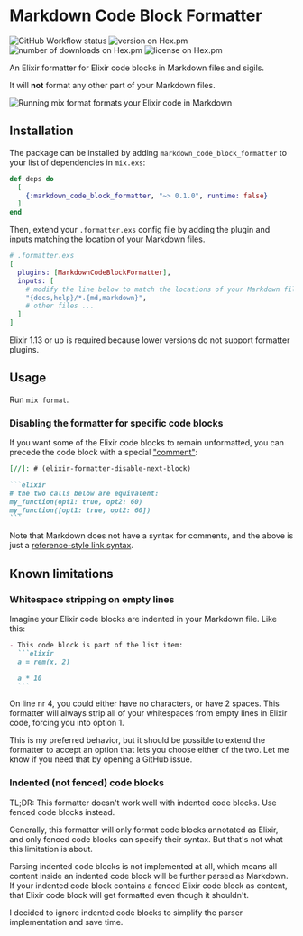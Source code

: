 # Markdown Code Block Formatter

![GitHub Workflow status](https://github.com/angelikatyborska/markdown_code_block_formatter/actions/workflows/test.yml/badge.svg)
![version on Hex.pm](https://img.shields.io/hexpm/v/markdown_code_block_formatter)
![number of downloads on Hex.pm](https://img.shields.io/hexpm/dt/markdown_code_block_formatter)
![license on Hex.pm](https://img.shields.io/hexpm/l/markdown_code_block_formatter)

An Elixir formatter for Elixir code blocks in Markdown files and sigils.

It will **not** format any other part of your Markdown files.

![Running mix format formats your Elixir code in Markdown](https://raw.github.com/angelikatyborska/markdown_code_block_formatter/main/assets/mix-format.gif)

## Installation

The package can be installed by adding `markdown_code_block_formatter` to your list of dependencies in `mix.exs`:

```elixir
def deps do
  [
    {:markdown_code_block_formatter, "~> 0.1.0", runtime: false}
  ]
end
```

Then, extend your `.formatter.exs` config file by adding the plugin and inputs matching the location of your Markdown files. 

```elixir
# .formatter.exs
[
  plugins: [MarkdownCodeBlockFormatter],
  inputs: [
    # modify the line below to match the locations of your Markdown files
    "{docs,help}/*.{md,markdown}",
    # other files ...
  ]
]
```

Elixir 1.13 or up is required because lower versions do not support formatter plugins.

## Usage

Run `mix format`.

### Disabling the formatter for specific code blocks

If you want some of the Elixir code blocks to remain unformatted, you can precede the code block with a special ["comment"](https://www.jamestharpe.com/markdown-comments/):

````markdown
[//]: # (elixir-formatter-disable-next-block)

```elixir
# the two calls below are equivalent:
my_function(opt1: true, opt2: 60)
my_function([opt1: true, opt2: 60])
```
````

Note that Markdown does not have a syntax for comments, and the above is just a [reference-style link syntax](https://www.markdownguide.org/basic-syntax/#reference-style-links).

## Known limitations

### Whitespace stripping on empty lines

Imagine your Elixir code blocks are indented in your Markdown file. Like this:

````markdown
- This code block is part of the list item:
  ```elixir
  a = rem(x, 2)

  a * 10
  ```
````

On line nr 4, you could either have no characters, or have 2 spaces. This formatter will always strip all of your whitespaces from empty lines in Elixir code, forcing you into option 1.

This is my preferred behavior, but it should be possible to extend the formatter to accept an option that lets you choose either of the two. Let me know if you need that by opening a GitHub issue. 

### Indented (not fenced) code blocks

TL;DR: This formatter doesn't work well with indented code blocks. Use fenced code blocks instead.

Generally, this formatter will only format code blocks annotated as Elixir, and only fenced code blocks can specify their syntax. But that's not what this limitation is about.

Parsing indented code blocks is not implemented at all, which means all content inside an indented code block will be further parsed as Markdown. If your indented code block contains a fenced Elixir code block as content, that Elixir code block will get formatted even though it shouldn't.

I decided to ignore indented code blocks to simplify the parser implementation and save time.
